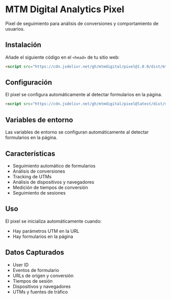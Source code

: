# MTM Digital Analytics Pixel

Pixel de seguimiento para análisis de conversiones y comportamiento de usuarios.

## Instalación

Añade el siguiente código en el `<head>` de tu sitio web:

```html
<script src="https://cdn.jsdelivr.net/gh/mtmdigital/pixel@1.0.0/dist/mtm-pixel.min.js"></script>
```

## Configuración

El pixel se configura automáticamente al detectar formularios en la página.

```html
<script src="https://cdn.jsdelivr.net/gh/mtmdigital/pixel@latest/dist/mtm-pixel.min.js"></script>
```

## Variables de entorno

Las variables de entorno se configuran automáticamente al detectar formularios en la página.

## Características

- Seguimiento automático de formularios
- Análisis de conversiones
- Tracking de UTMs
- Análisis de dispositivos y navegadores
- Medición de tiempos de conversión
- Seguimiento de sesiones

## Uso

El pixel se inicializa automáticamente cuando:

- Hay parámetros UTM en la URL
- Hay formularios en la página

## Datos Capturados

- User ID
- Eventos de formulario
- URLs de origen y conversión
- Tiempos de sesión
- Dispositivos y navegadores
- UTMs y fuentes de tráfico
